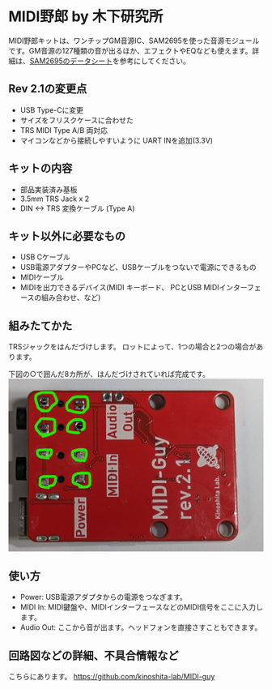 # MIDI野郎 by 木下研究所

MIDI野郎キットは、ワンチップGM音源IC、SAM2695を使った音源モジュールです。GM音源の127種類の音が出るほか、エフェクトやEQなども使えます。詳細は、[SAM2695のデータシート](https://www.dream.fr/pdf/Serie2000/SAM_Datasheets/SAM2695.pdf)を参考にしてください。

## Rev 2.1の変更点

- USB Type-Cに変更
- サイズをフリスクケースに合わせた
- TRS MIDI Type A/B 両対応
- マイコンなどから接続しやすいように UART INを追加(3.3V)

## キットの内容

- 部品実装済み基板
- 3.5mm TRS Jack x 2
- DIN <-> TRS 変換ケーブル (Type A)

## キット以外に必要なもの

- USB Cケーブル
- USB電源アダプターやPCなど、USBケーブルをつないで電源にできるもの
- MIDIケーブル
- MIDIを出力できるデバイス(MIDI キーボード、 PCとUSB MIDIインターフェースの組み合わせ、など)

## 組みたてかた

TRSジャックをはんだづけします。
ロットによって、1つの場合と2つの場合があります。

下図の○で囲んだ8カ所が、はんだづけされていれば完成です。
![how to solder](images/how_to_solder_rev2_1.png)  

## 使い方

- Power: USB電源アダプタからの電源をつなぎます。
- MIDI In: MIDI鍵盤や、MIDIインターフェースなどのMIDI信号をここに入力します。
- Audio Out: ここから音が出ます。ヘッドフォンを直接さすこともできます。

## 回路図などの詳細、不具合情報など

こちらにあります。
<https://github.com/kinoshita-lab/MIDI-guy>
